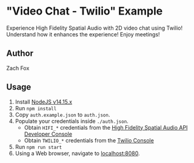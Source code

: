 # "Video Chat - Twilio" Example
Experience High Fidelity Spatial Audio with 2D video chat using Twilio! Understand how it enhances the experience! Enjoy meetings!

## Author
Zach Fox

## Usage
1. Install [NodeJS v14.15.x](https://nodejs.org/en/)
2. Run `npm install`
3. Copy `auth.example.json` to `auth.json`.
4. Populate your credentials inside `./auth.json`.
    - Obtain `HIFI_*` credentials from the [High Fidelity Spatial Audio API Developer Console](https://account.highfidelity.com/dev/account)
    - Obtain `TWILIO_*` credentials from the [Twilio Console](https://www.twilio.com/console)
5. Run `npm run start`
6. Using a Web browser, navigate to [localhost:8080](http://localhost:8080).
